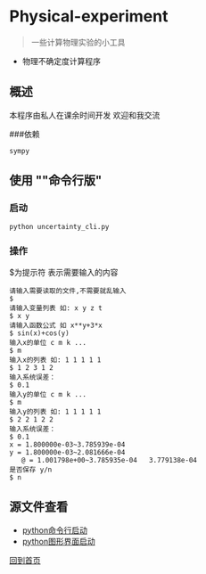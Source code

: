 # Physical-experiment
>一些计算物理实验的小工具
- 物理不确定度计算程序


## 概述
本程序由私人在课余时间开发 欢迎和我交流

###依赖
```
sympy
```

## 使用 ""命令行版"
### 启动
```shell
python uncertainty_cli.py
```
### 操作
$为提示符 表示需要输入的内容
```shell
请输入需要读取的文件,不需要就乱输入
$
请输入变量列表 如: x y z t
$ x y
请输入函数公式 如 x**y+3*x
$ sin(x)+cos(y)
输入x的单位 c m k ...
$ m
输入x的列表 如: 1 1 1 1 1
$ 1 2 3 1 2
输入系统误差：
$ 0.1
输入y的单位 c m k ...
$ m
输入y的列表 如: 1 1 1 1 1
$ 2 2 1 2 2
输入系统误差：
$ 0.1
x = 1.800000e-03~3.785939e-04
y = 1.800000e-03~2.081666e-04
   @ = 1.001798e+00~3.785935e-04   3.779138e-04
是否保存 y/n
$ n
```

## 源文件查看
- [python命令行启动](./uncertainty_cli.py)
- [python图形界面启动](./uncertainty_gui.py)

[回到首页](#readme)
